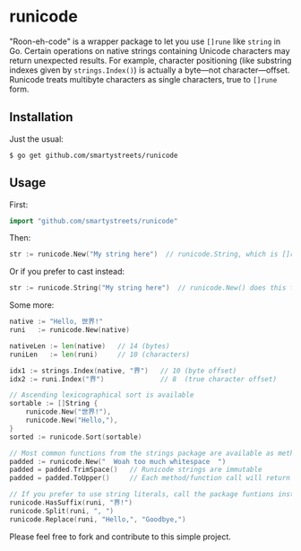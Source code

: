 runicode
========

"Roon-eh-code" is a wrapper package to let you use `[]rune` like `string` in Go. Certain operations on native strings containing Unicode characters may return unexpected results. For example, character positioning (like substring indexes given by `strings.Index()`) is actually a byte—not character—offset. Runicode treats multibyte characters as single characters, true to `[]rune` form.



Installation
-------------

Just the usual:

    $ go get github.com/smartystreets/runicode




Usage
------

First:

```go
import "github.com/smartystreets/runicode"
```

Then:

```go
str := runicode.New("My string here")  // runicode.String, which is []rune under the hood
```

Or if you prefer to cast instead:

```go
str := runicode.String("My string here")  // runicode.New() does this for you anyway
```

Some more:

```go
native := "Hello, 世界!"
runi   := runicode.New(native)

nativeLen := len(native)   // 14 (bytes)
runiLen   := len(runi)     // 10 (characters)

idx1 := strings.Index(native, "界")   // 10 (byte offset)
idx2 := runi.Index("界")              // 8  (true character offset)

// Ascending lexicographical sort is available
sortable := []String {
	runicode.New("世界!"),
	runicode.New("Hello,"),
}
sorted := runicode.Sort(sortable)

// Most common functions from the strings package are available as methods
padded := runicode.New("  Woah too much whitespace	")
padded = padded.TrimSpace()   // Runicode strings are immutable
padded = padded.ToUpper()     // Each method/function call will return a different instance

// If you prefer to use string literals, call the package funtions instead
runicode.HasSuffix(runi, "界!")
runicode.Split(runi, ", ")
runicode.Replace(runi, "Hello,", "Goodbye,")
```

Please feel free to fork and contribute to this simple project.

